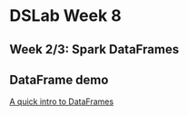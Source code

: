 # DSLab Week 8
## Week 2/3: Spark DataFrames


## DataFrame demo

[A quick intro to DataFrames](./dataframe_demo.slides.html)

